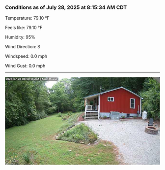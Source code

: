 ### Conditions as of July 28, 2025 at 8:15:34 AM CDT 

Temperature: 79.10 &deg;F

Feels like: 79.10 &deg;F

Humidity: 95%

Wind Direction: S

Windspeed: 0.0 mph

Wind Gust: 0.0 mph

---

<img src="./images/latest.jpeg"/>

